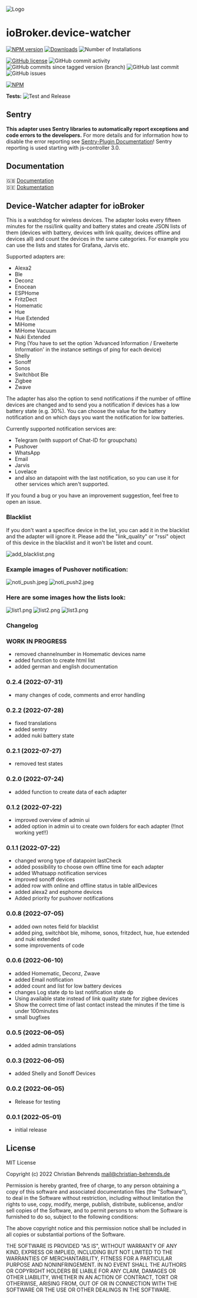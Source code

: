 ![Logo](admin/device-watcher.png)
# ioBroker.device-watcher

[![NPM version](https://img.shields.io/npm/v/iobroker.device-watcher.svg)](https://www.npmjs.com/package/iobroker.device-watcher)
[![Downloads](https://img.shields.io/npm/dm/iobroker.device-watcher.svg)](https://www.npmjs.com/package/iobroker.device-watcher)
![Number of Installations](https://iobroker.live/badges/device-watcher-installed.svg)
<!--![Current version in stable repository](https://iobroker.live/badges/device-watcher-stable.svg)-->
[![GitHub license](https://img.shields.io/github/license/ciddi89/ioBroker.device-watcher)](https://github.com/ciddi89/ioBroker.device-watcher/blob/main/LICENSE)
![GitHub commit activity](https://img.shields.io/github/commit-activity/m/ciddi89/ioBroker.device-watcher)
![GitHub commits since tagged version (branch)](https://img.shields.io/github/commits-since/ciddi89/ioBroker.device-watcher/v0.3.0)
![GitHub last commit](https://img.shields.io/github/last-commit/ciddi89/ioBroker.device-watcher)
![GitHub issues](https://img.shields.io/github/issues/ciddi89/ioBroker.device-watcher)

[![NPM](https://nodei.co/npm/iobroker.device-watcher.png?downloads=true)](https://nodei.co/npm/iobroker.device-watcher/)

**Tests:** ![Test and Release](https://github.com/ciddi89/ioBroker.device-watcher/workflows/Test%20and%20Release/badge.svg)

## Sentry
**This adapter uses Sentry libraries to automatically report exceptions and code errors to the developers.** For more details and for information how to disable the error reporting see [Sentry-Plugin Documentation](https://github.com/ioBroker/plugin-sentry#plugin-sentry)! Sentry reporting is used starting with js-controller 3.0.

## Documentation
🇬🇧 [Documentation](/docs/en/README.md)</br>
🇩🇪 [Dokumentation](/docs/de/README.md)

## Device-Watcher adapter for ioBroker

This is a watchdog for wireless devices. The adapter looks every fifteen minutes for the rssi/link quality and battery states and create JSON lists of them (devices with battery, devices with link quality, devices offline and devices all) and count the devices in the same categories. For example you can use the lists and states for Grafana, Jarvis etc.

Supported adapters are:
* Alexa2
* Ble
* Deconz
* Enocean
* ESPHome
* FritzDect
* Homematic
* Hue
* Hue Extended
* MiHome
* MiHome Vacuum
* Nuki Extended
* Ping (You have to set the option 'Advanced Information / Erweiterte Information' in the instance settings of ping for     each device)
* Shelly
* Sonoff
* Sonos
* Switchbot Ble
* Zigbee
* Zwave

The adapter has also the option to send notifications if the number of offline devices are changed and to send you a notification if devices has a low battery state (e.g. 30%). You can choose the value for the battery notification and on which days you want the notification for low batteries. 

Currently supported notification services are: 
* Telegram (with support of Chat-ID for groupchats)
* Pushover
* WhatsApp
* Email
* Jarvis
* Lovelace
* and also an datapoint with the last notification, so you can use it for other services which aren't supported.

If you found a bug or you have an improvement suggestion, feel free to open an issue.

### Blacklist

 If you don't want a specifice device in the list, you can add it in the blacklist and the adapter will ignore it. Please add the "link_quality" or "rssi" object of this device in the blacklist and it won't be listet and count.

![add_blacklist.png](admin/images/add_blacklist.png)

### Example images of Pushover notification:

![noti_push.jpeg](admin/images/noti_push.jpeg)
![noti_push2.jpeg](admin/images/noti_push2.jpeg)

### Here are some images how the lists look:

![list1.png](admin/images/list1.png)
![list2.png](admin/images/list2.png)
![list3.png](admin/images/list3.png)


### Changelog
<!--
    Placeholder for the next version (at the beginning of the line):
    ### **WORK IN PROGRESS**
-->
### **WORK IN PROGRESS**
- removed channelnumber in Homematic devices name
- added function to create html list
- added german and english documentation
### 0.2.4 (2022-07-31)
- many changes of code, comments and error handling
### 0.2.2 (2022-07-28)
- fixed translations
- added sentry
- added nuki battery state

### 0.2.1 (2022-07-27)
- removed test states

### 0.2.0 (2022-07-24)
- added function to create data of each adapter

### 0.1.2 (2022-07-22)

- improved overview of admin ui
- added option in admin ui to create own folders for each adapter (!!not working yet!!)

### 0.1.1 (2022-07-22)

- changed wrong type of datapoint lastCheck
- added possibility to choose own offline time for each adapter
- added Whatsapp notification services
- improved sonoff devices
- added row with online and offline status in table allDevices
- added alexa2 and esphome devices
- Added priority for pushover notifications

### 0.0.8 (2022-07-05)

- added own notes field for blacklist
- added ping, switchbot ble, mihome, sonos, fritzdect, hue, hue extended and nuki extended
- some improvements of code

### 0.0.6 (2022-06-10)

- added Homematic, Deconz, Zwave
- added Email notification
- added count and list for low battery devices
- changes Log state dp to last notification state dp
- Using available state instead of link quality state for zigbee devices
- Show the correct time of last contact instead the minutes if the time is under 100minutes
- small bugfixes

### 0.0.5 (2022-06-05)

-   added admin translations

### 0.0.3 (2022-06-05)

-   added Shelly and Sonoff Devices

### 0.0.2 (2022-06-05)

-   Release for testing

### 0.0.1 (2022-05-01)

-   initial release

## License
MIT License

Copyright (c) 2022 Christian Behrends <mail@christian-behrends.de>

Permission is hereby granted, free of charge, to any person obtaining a copy
of this software and associated documentation files (the "Software"), to deal
in the Software without restriction, including without limitation the rights
to use, copy, modify, merge, publish, distribute, sublicense, and/or sell
copies of the Software, and to permit persons to whom the Software is
furnished to do so, subject to the following conditions:

The above copyright notice and this permission notice shall be included in all
copies or substantial portions of the Software.

THE SOFTWARE IS PROVIDED "AS IS", WITHOUT WARRANTY OF ANY KIND, EXPRESS OR
IMPLIED, INCLUDING BUT NOT LIMITED TO THE WARRANTIES OF MERCHANTABILITY,
FITNESS FOR A PARTICULAR PURPOSE AND NONINFRINGEMENT. IN NO EVENT SHALL THE
AUTHORS OR COPYRIGHT HOLDERS BE LIABLE FOR ANY CLAIM, DAMAGES OR OTHER
LIABILITY, WHETHER IN AN ACTION OF CONTRACT, TORT OR OTHERWISE, ARISING FROM,
OUT OF OR IN CONNECTION WITH THE SOFTWARE OR THE USE OR OTHER DEALINGS IN THE
SOFTWARE.